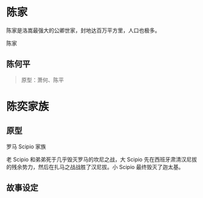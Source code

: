 # 陈家

陈家是洛嵩最强大的公卿世家，封地达百万平方里，人口也极多。

陈家

## 陈何平

> 原型：萧何、陈平

# 陈奕家族

## 原型

罗马 Scipio 家族

老 Scipio 和弟弟死于几乎毁灭罗马的坎尼之战，大 Scipio 先在西班牙肃清汉尼拔的残余势力，然后在扎马之战战胜了汉尼拔。小 Scipio 最终毁灭了迦太基。

## 故事设定
